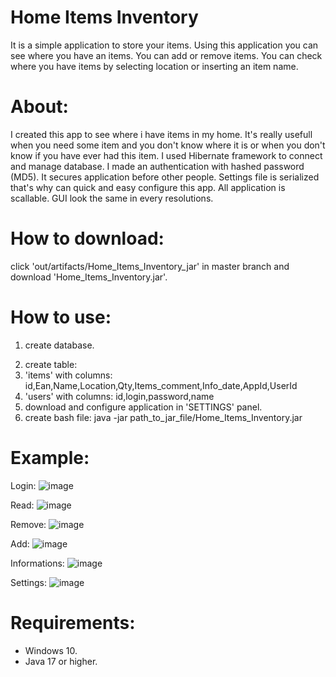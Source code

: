 # Home Items Inventory 
It is a simple application to store your items. Using this application you can see where you have an items. You can add or remove items. You can check where you have items by selecting location or inserting an item name.


# About:
I created this app to see where i have items in my home. It's really usefull when you need some item and you don't know where it is or when you don't know if you have ever had this item. I used Hibernate framework to connect and manage database. I made an authentication with hashed password (MD5). It secures application before other people. Settings file is serialized that's why can quick and easy configure this app. All application is scallable. GUI look the same in every resolutions.

# How to download:
click 'out/artifacts/Home_Items_Inventory_jar' in master branch and download 'Home_Items_Inventory.jar'. 

# How to use: 
1. create database.
2) create table:
3) 'items' with columns: id,Ean,Name,Location,Qty,Items_comment,Info_date,AppId,UserId
4) 'users' with columns: id,login,password,name
4) download and configure application in 'SETTINGS' panel.
5) create bash file: java -jar path_to_jar_file/Home_Items_Inventory.jar

# Example:
Login:
![image](https://github.com/user-attachments/assets/2cb56e9b-3c73-4970-ba36-2d17e3bfdcb5)

Read:
![image](https://github.com/user-attachments/assets/4ed84a88-6fdf-4e33-a34a-4e2def2cdd63)

Remove:
![image](https://github.com/user-attachments/assets/8e9d3d29-395f-4e89-8bad-3e2f92d70c92)

Add:
![image](https://github.com/user-attachments/assets/ec8fb0fe-7c8c-41cd-a02e-18708175544f)

Informations:
![image](https://github.com/user-attachments/assets/cc23086c-c06e-41b9-bd17-afb649b8642e)

Settings:
![image](https://github.com/user-attachments/assets/06355ebd-0a75-4e50-9002-183921131842)


# Requirements:
- Windows 10.
- Java 17 or higher.
